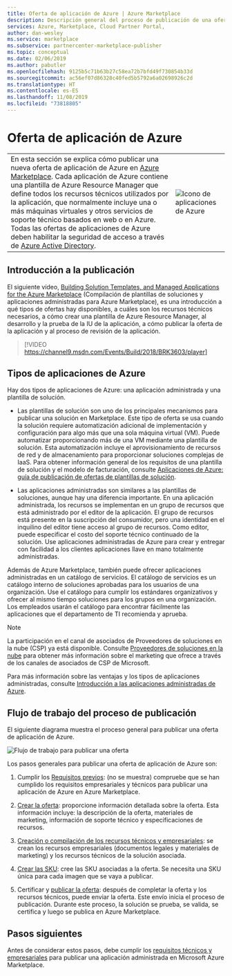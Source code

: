 ```yaml
---
title: Oferta de aplicación de Azure | Azure Marketplace
description: Descripción general del proceso de publicación de una oferta de aplicación de Azure en Azure Marketplace.
services: Azure, Marketplace, Cloud Partner Portal,
author: dan-wesley
ms.service: marketplace
ms.subservice: partnercenter-marketplace-publisher
ms.topic: conceptual
ms.date: 02/06/2019
ms.author: pabutler
ms.openlocfilehash: 9125b5c71b63b27c58ea72b7bfd49f730854b33d
ms.sourcegitcommit: ac56ef07d86328c40fed5b5792a6a02698926c2d
ms.translationtype: HT
ms.contentlocale: es-ES
ms.lasthandoff: 11/08/2019
ms.locfileid: "73818805"
---
```

# <a name="azure-application-offer"></a>Oferta de aplicación de Azure

|    |    |
|-----------------------------------------------------------------|------------------------------------------|
| <div class="body"> En esta sección se explica cómo publicar una nueva oferta de aplicación de Azure en [Azure Marketplace](https://azuremarketplace.microsoft.com).  Cada aplicación de Azure contiene una plantilla de Azure Resource Manager que define todos los recursos técnicos utilizados por la aplicación, que normalmente incluye una o más máquinas virtuales y otros servicios de soporte técnico basados en web o en Azure. Todas las ofertas de aplicaciones de Azure deben habilitar la seguridad de acceso a través de [Azure Active Directory](https://docs.microsoft.com/azure/active-directory/).  </div> | ![Icono de aplicaciones de Azure](./media/azureapp-icon1.png)  |

## <a name="publishing-overview"></a>Introducción a la publicación

El siguiente vídeo, [Building Solution Templates, and Managed Applications for the Azure Marketplace](https://channel9.msdn.com/Events/Build/2018/BRK3603) (Compilación de plantillas de soluciones y aplicaciones administradas para Azure Marketplace), es una introducción a qué tipos de ofertas hay disponibles, a cuáles son los recursos técnicos necesarios, a cómo crear una plantilla de Azure Resource Manager, al desarrollo y la prueba de la IU de la aplicación, a cómo publicar la oferta de la aplicación y al proceso de revisión de la aplicación.

>[!VIDEO https://channel9.msdn.com/Events/Build/2018/BRK3603/player]


## <a name="types-of-azure-applications"></a>Tipos de aplicaciones de Azure

Hay dos tipos de aplicaciones de Azure: una aplicación administrada y una plantilla de solución. 

- Las plantillas de solución son uno de los principales mecanismos para publicar una solución en Marketplace. Este tipo de oferta se usa cuando la solución requiere automatización adicional de implementación y configuración para algo más que una sola máquina virtual (VM). Puede automatizar proporcionando más de una VM mediante una plantilla de solución. Esta automatización incluye el aprovisionamiento de recursos de red y de almacenamiento para proporcionar soluciones complejas de IaaS. Para obtener información general de los requisitos de una plantilla de solución y el modelo de facturación, consulte [Aplicaciones de Azure: guía de publicación de ofertas de plantillas de solución](https://docs.microsoft.com/azure/marketplace/marketplace-solution-templates).

- Las aplicaciones administradas son similares a las plantillas de soluciones, aunque hay una diferencia importante. En una aplicación administrada, los recursos se implementan en un grupo de recursos que está administrado por el editor de la aplicación. El grupo de recursos está presente en la suscripción del consumidor, pero una identidad en el inquilino del editor tiene acceso al grupo de recursos. Como editor, puede especificar el costo del soporte técnico continuado de la solución. Use aplicaciones administradas de Azure para crear y entregar con facilidad a los clientes aplicaciones llave en mano totalmente administradas.

Además de Azure Marketplace, también puede ofrecer aplicaciones administradas en un catálogo de servicios. El catálogo de servicios es un catálogo interno de soluciones aprobadas para los usuarios de una organización. Use el catálogo para cumplir los estándares organizativos y ofrecer al mismo tiempo soluciones para los grupos en una organización. Los empleados usarán el catálogo para encontrar fácilmente las aplicaciones que el departamento de TI recomienda y aprueba.

>[!Note]
>La participación en el canal de asociados de Proveedores de soluciones en la nube (CSP) ya está disponible.  Consulte [Proveedores de soluciones en la nube](../../cloud-solution-providers.md) para obtener más información sobre el marketing que ofrece a través de los canales de asociados de CSP de Microsoft.

Para más información sobre las ventajas y los tipos de aplicaciones administradas, consulte [Introducción a las aplicaciones administradas de Azure](https://docs.microsoft.com/azure/managed-applications/overview).


## <a name="publishing-process-workflow"></a>Flujo de trabajo del proceso de publicación

El siguiente diagrama muestra el proceso general para publicar una oferta de aplicación de Azure.

![Flujo de trabajo para publicar una oferta](./media/new-offer-process.png)

Los pasos generales para publicar una oferta de aplicación de Azure son:

1. Cumplir los [Requisitos previos](./cpp-prerequisites.md): (no se muestra) compruebe que se han cumplido los requisitos empresariales y técnicos para publicar una aplicación de Azure en Azure Marketplace. 

1. [Crear la oferta](./cpp-create-offer.md): proporcione información detallada sobre la oferta. Esta información incluye: la descripción de la oferta, materiales de marketing, información de soporte técnico y especificaciones de recursos.

1. [Creación o compilación de los recursos técnicos y empresariales](./cpp-create-technical-assets.md): se crean los recursos empresariales (documentos legales y materiales de marketing) y los recursos técnicos de la solución asociada.

1. [Crear las SKU](./cpp-skus-tab.md): cree las SKU asociadas a la oferta. Se necesita una SKU única para cada imagen que se vaya a publicar.

1. Certificar y [publicar la oferta](./cpp-publish-offer.md): después de completar la oferta y los recursos técnicos, puede enviar la oferta. Este envío inicia el proceso de publicación. Durante este proceso, la solución se prueba, se valida, se certifica y luego se publica en Azure Marketplace.

## <a name="next-steps"></a>Pasos siguientes

Antes de considerar estos pasos, debe cumplir los [requisitos técnicos y empresariales](./cpp-prerequisites.md) para publicar una aplicación administrada en Microsoft Azure Marketplace.
